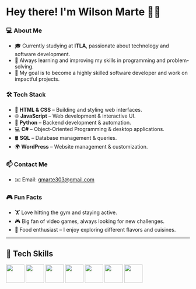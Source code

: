 # Hey there! I'm Wilson Marte 👋🚀

### 💻 About Me  
- 🎓 Currently studying at **ITLA**, passionate about technology and software development.  
- 🧠 Always learning and improving my skills in programming and problem-solving.  
- 🎯 My goal is to become a highly skilled software developer and work on impactful projects.  

### 🛠️ Tech Stack  
- 🎨 **HTML & CSS** – Building and styling web interfaces.  
- 🌐 **JavaScript** – Web development & interactive UI.  
- 🐍 **Python** – Backend development & automation.  
- 💻 **C#** – Object-Oriented Programming & desktop applications.  
- 🛢️ **SQL** – Database management & queries.  
- 🌍 **WordPress** – Website management & customization.  

### 📫 Contact Me  
- ✉️ Email: [gmarte303@gmail.com](mailto:gmarte303@gmail.com)  

### 🎮 Fun Facts  
- 🏋️ Love hitting the gym and staying active.  
- 🎮 Big fan of video games, always looking for new challenges.  
- 🍔 Food enthusiast – I enjoy exploring different flavors and cuisines.  

---

## 🚀 Tech Skills  
<p align="left">
    <img src="https://cdn.jsdelivr.net/gh/devicons/devicon/icons/html5/html5-original.svg" width="50" height="50"/>
    <img src="https://cdn.jsdelivr.net/gh/devicons/devicon/icons/css3/css3-original.svg" width="50" height="50"/>
    <img src="https://cdn.jsdelivr.net/gh/devicons/devicon/icons/javascript/javascript-original.svg" width="50" height="50"/>
    <img src="https://cdn.jsdelivr.net/gh/devicons/devicon/icons/python/python-original.svg" width="50" height="50"/>
    <img src="https://cdn.jsdelivr.net/gh/devicons/devicon/icons/csharp/csharp-original.svg" width="50" height="50"/>
    <img src="https://cdn.jsdelivr.net/gh/devicons/devicon/icons/mysql/mysql-original.svg" width="50" height="50"/>
    <img src="https://cdn.jsdelivr.net/gh/devicons/devicon/icons/wordpress/wordpress-original.svg" width="50" height="50"/>
</p>
